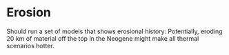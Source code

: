 # Erosion

Should run a set of models that shows erosional history:
Potentially, eroding 20 km of material off the top in the
Neogene might make all thermal scenarios hotter.

